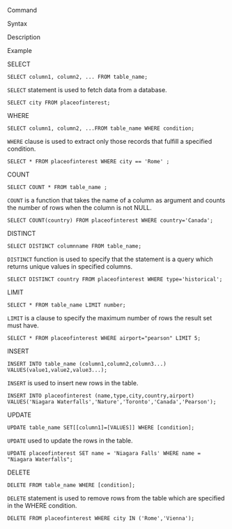 Command

Syntax

Description

Example

SELECT

`SELECT column1, column2, ... FROM table_name;`

`SELECT` statement is used to fetch data from a database.

`SELECT city FROM placeofinterest;`

WHERE

`SELECT column1, column2, ...FROM table_name WHERE condition;`

`WHERE` clause is used to extract only those records that fulfill a specified condition.

`SELECT * FROM placeofinterest WHERE city == 'Rome' ;`

COUNT

`SELECT COUNT * FROM table_name ;`

`COUNT` is a function that takes the name of a column as argument and counts the number of rows when the column is not NULL.

`SELECT COUNT(country) FROM placeofinterest WHERE country='Canada';`

DISTINCT

`SELECT DISTINCT columnname FROM table_name;`

`DISTINCT` function is used to specify that the statement is a query which returns unique values in specified columns.

`SELECT DISTINCT country FROM placeofinterest WHERE type='historical';`

LIMIT

`SELECT * FROM table_name LIMIT number;`

`LIMIT` is a clause to specify the maximum number of rows the result set must have.

`SELECT * FROM placeofinterest WHERE airport="pearson" LIMIT 5;`

INSERT

`INSERT INTO table_name (column1,column2,column3...) VALUES(value1,value2,value3...);`

`INSERT` is used to insert new rows in the table.

`INSERT INTO placeofinterest (name,type,city,country,airport) VALUES('Niagara Waterfalls','Nature','Toronto','Canada','Pearson');`

UPDATE

`UPDATE table_name SET[[column1]=[VALUES]] WHERE [condition];`

`UPDATE` used to update the rows in the table.

`UPDATE placeofinterest SET name = 'Niagara Falls' WHERE name = "Niagara Waterfalls";`

DELETE

`DELETE FROM table_name WHERE [condition];`

`DELETE` statement is used to remove rows from the table which are specified in the WHERE condition.

`DELETE FROM placeofinterest WHERE city IN ('Rome','Vienna');`
